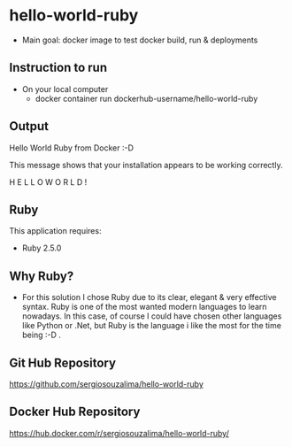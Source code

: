 hello-world-ruby
================

* Main goal: docker image to test docker build, run & deployments

Instruction to run
--------------

* On your local computer
  - docker container run dockerhub-username/hello-world-ruby

Output
--------------


Hello World Ruby from Docker :-D


This message shows that your installation appears to be working correctly.

H E L L O W O R L D !


Ruby
-------------

This application requires:

- Ruby 2.5.0

Why Ruby?
---------
* For this solution I chose Ruby due to its clear, elegant & very effective syntax.
  Ruby is one of the most wanted modern languages to learn nowadays.
  In this case, of course I could have chosen other languages like Python or .Net,
  but Ruby is the language i like the most for the time being :-D .

Git Hub Repository
---------
https://github.com/sergiosouzalima/hello-world-ruby

Docker Hub Repository
---------
https://hub.docker.com/r/sergiosouzalima/hello-world-ruby/
